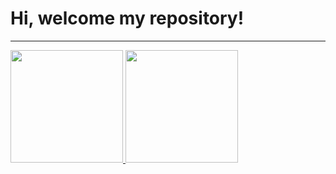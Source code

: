 # Hi, welcome my repository!

---

 <div>
  <a href="https://github.com/LeohSouza">
  <img height="180em" src="https://github-readme-stats.vercel.app/api?username=LeohSouza&show_icons=true&include_all_commits=true&count_private=true"/>
  <img height="180em" src="https://github-readme-stats.vercel.app/api/top-langs/?username=LeohSouza&layout=compact&langs_count=7"/>
</div>
